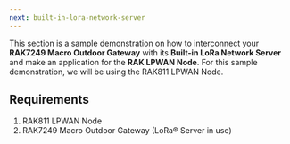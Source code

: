 ```yaml
---
next: built-in-lora-network-server
---
```

<!-- 
#  Build-in LoRa Network Server Configuration -->

This section is a sample demonstration on how to interconnect your **RAK7249 Macro Outdoor Gateway** with its **Built-in LoRa Network Server** and make an application for the **RAK LPWAN Node**. For this sample demonstration, we will be using the RAK811 LPWAN Node. 

## Requirements
1. RAK811 LPWAN Node
2. RAK7249 Macro Outdoor Gateway (LoRa® Server in use)


